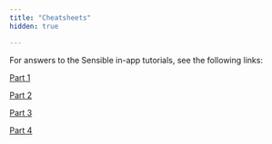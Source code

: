 ```yaml
---
title: "Cheatsheets"
hidden: true

---
```


For answers to the Sensible in-app tutorials, see the following links:

[Part 1](doc:cheat-1)

[Part 2](doc:cheat-2)

[Part 3](doc:cheat-3)

[Part 4](doc:cheat-4)






